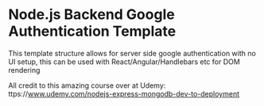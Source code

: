 # Node.js Backend Google Authentication Template

This template structure allows for server side google authentication with no UI setup, this can be used with React/Angular/Handlebars etc for DOM rendering

All credit to this amazing course over at Udemy:
ttps://www.udemy.com/nodejs-express-mongodb-dev-to-deployment
